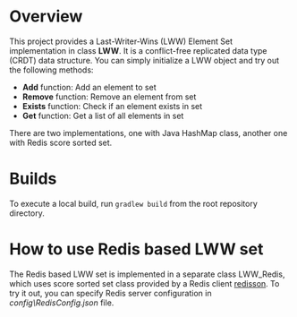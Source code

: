 # Overview

This project provides a Last-Writer-Wins (LWW) Element Set implementation in class **LWW**. It is a conflict-free replicated data type (CRDT) data structure. You can simply initialize a LWW object and try out the following methods:

* **Add** function: Add an element to set
* **Remove** function: Remove an element from set
* **Exists** function: Check if an element exists in set
* **Get** function: Get a list of all elements in set

There are two implementations, one with Java HashMap class, another one with Redis score sorted set.

# Builds

To execute a local build, run `gradlew build` from the root repository directory.

# How to use Redis based LWW set

The Redis based LWW set is implemented in a separate class LWW_Redis, which uses score sorted set class provided by a Redis client [redisson](https://github.com/redisson/redisson). To try it out, you can specify Redis server configuration in _config\RedisConfig.json_ file.